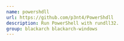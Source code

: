 ```yaml
---
name: powershdll
url: https://github.com/p3nt4/PowerShdll
description: Run PowerShell with rundll32.
group: blackarch blackarch-windows
---
```

